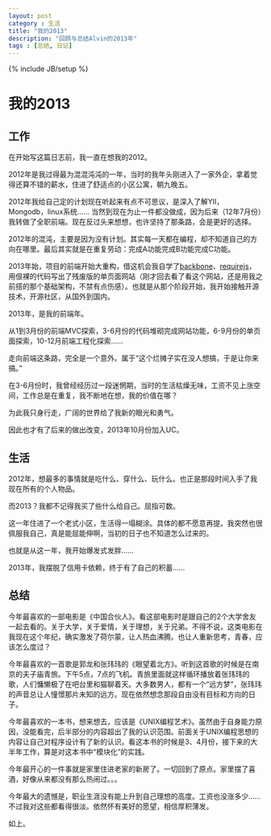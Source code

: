 ```yaml
---
layout: post
category : 生活
title: "我的2013"
description: "回顾与总结Alvin的2013年"
tags : [总结, 日记]
---
```

{% include JB/setup %}

# 我的2013

## 工作

在开始写这篇日志前，我一直在想我的2012。

2012年是我过得最为混混沌沌的一年，当时的我年头刚进入了一家外企，拿着觉得还算不错的薪水，住进了舒适点的小区公寓，朝九晚五。

2012年我给自己定的计划现在听起来有点不可思议，是深入了解YII，Mongodb，linux系统…… 当然到现在为止一件都没做成，因为后来（12年7月份）我转做了全职前端。现在反过头来想想，也许坚持了那条路，会是更好的选择。

2012年的混沌，主要是因为没有计划。其实每一天都在编程，却不知道自己的方向在哪里。最后其实就是在重复劳动：完成A功能完成B功能完成C功能。

2013年始，项目的前端开始大重构，借这机会我自学了[backbone](http://backbonejs.org)、[requirejs](http://requirejs.org)，用佷裸的代码写出了残废版的单页面网站（刚才回去看了看这个网站，还是用我之前搭的那个基础架构，不禁有点伤感）。也就是从那个阶段开始，我开始接触开源技术，开源社区，从国外到国内。

2013年，是我的前端年。

从1到3月份的前端MVC探索，3-6月份的代码堆砌完成网站功能，6-9月份的单页面探索，10-12月前端工程化探索……

走向前端这条路，完全是一个意外。属于“这个烂摊子实在没人想搞，于是让你来搞。”

在3-6月份时，我曾经经历过一段迷惘期，当时的生活枯燥无味，工资不见上涨空间，工作总是在重复，我不断地在想，我的价值在哪？

为此我只身行走，广阔的世界给了我新的眼光和勇气。

因此也才有了后来的做出改变，2013年10月份加入UC。

## 生活

2012年，想最多的事情就是吃什么、穿什么、玩什么。也正是那段时间入手了我现在所有的个人物品。

而2013？我都不记得我买了些什么给自己。屈指可数。

这一年住进了一个老式小区，生活得一塌糊涂。具体的都不愿意再提。我突然也很佩服我自己，真是能屈能伸啊，当初的日子也不知道怎么过来的。

也就是从这一年，我开始爆发式发胖……

2013年，我摆脱了信用卡依赖，终于有了自己的积蓄……

## 总结

今年最喜欢的一部电影是《中国合伙人》。看这部电影时是跟自己的2个大学舍友一起去看的。关于大学，关于爱情，关于理想，关于兄弟。不得不说，这类电影在我现在这个年纪，确实激发了荷尔蒙，让人热血沸腾。也让人重新思考，青春，应该怎么度过？

今年最喜欢的一首歌是郭龙和张玮玮的《眼望着北方》。听到这首歌的时候是在南京的夫子庙青旅。下午5点，7点的飞机。青旅里面就这样循环播放着张玮玮的歌，人们慵懒极了在吧台里和猫聊着天。大多数男人，都有一个“远方梦”，张玮玮的声音总让人憧憬那片未知的远方。现在依然想念那段自由没有目标和方向的日子。

今年最喜欢的一本书，想来想去，应该是《UNIX编程艺术》。虽然由于自身能力原因，没能看完，后半部分的内容超出了我的认识范围。前面关于UNIX编程思想的内容让自己对程序设计有了新的认识。看这本书的时候是3、4月份，接下来的大半年工作，算是对这本书中“模块化”的实践。

今年最开心的一件事就是家里住进老家的新房了。一切回到了原点。家里摆了喜酒，好像从来都没有那么热闹过。。。

今年最大的遗憾是，职业生涯没有能上升到自己理想的高度。工资也没涨多少…… 不过我对这些都看得很淡。依然怀有美好的愿望，相信厚积薄发。

如上。